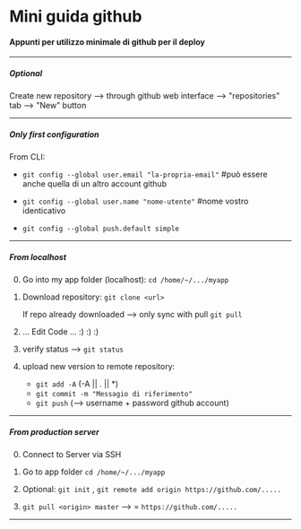 
# Mini guida github
#### Appunti per utilizzo minimale di github per il deploy


---



##### Optional
Create new repository --> through github web interface --> "repositories" tab --> "New" button



---


##### Only first configuration
From CLI:
- `git config --global user.email "la-propria-email"`  #può essere anche quella di un altro account github

- `git config --global user.name "nome-utente"` #nome vostro identicativo

- `git config --global push.default simple`



---



##### From localhost
0) Go into my app folder (localhost):
    `cd /home/~/.../myapp`


1) Download repository:
    `git clone <url>`

    If repo already downloaded --> only sync with pull
    `git pull`


2) ... Edit Code ... :) :) :)


3) verify status --> `git status`


4) upload new version to remote repository:
    - `git add -A`   (-A || . || *)
    - `git commit -m "Messagio di riferimento"`
    - `git push` (--> username + password github account)


----------------------------------------------

##### From production server

0)  Connect to Server via SSH

1)  Go to app folder
    `cd /home/~/.../myapp`
    
2)  Optional: `git init` , `git remote add origin https://github.com/.....`


3) `git pull <origin> master`  --> <origin> = `https://github.com/.....`


---------------------------------------------


